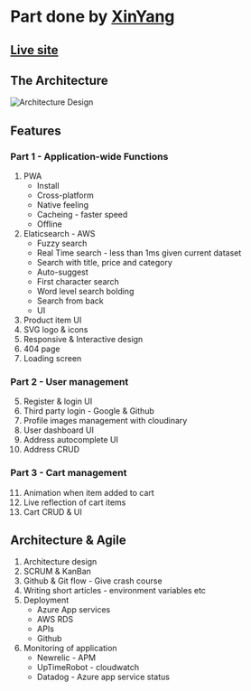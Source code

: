 # Part done by [XinYang](https://www.linkedin.com/in/xinyang-yu/)

## [Live site](https://denoshop.azurewebsites.net)

## The Architecture
![Architecture Design](https://res.cloudinary.com/dchpyunul/image/upload/v1600430588/portfolioImage/denoshopDesign_zs7atn.png)

## Features
### Part 1 - Application-wide Functions
1) PWA
    * Install
    * Cross-platform
    * Native feeling
    * Cacheing - faster speed
    * Offline
2) Elaticsearch - AWS
    * Fuzzy search
    * Real Time search - less than 1ms given current dataset 
    * Search with title, price and category
    * Auto-suggest
    * First character search
    * Word level search bolding
    * Search from back
    * UI
3) Product item UI
4) SVG logo & icons
5) Responsive & Interactive design
6) 404 page
7) Loading screen

### Part 2 - User management
5) Register & login UI
6) Third party login - Google & Github
7) Profile images management with cloudinary
8) User dashboard UI
9) Address autocomplete UI
10) Address CRUD

### Part 3 - Cart management
11) Animation when item added to cart
12) Live reflection of cart items
13) Cart CRUD & UI


## Architecture & Agile
1) Architecture design
2) SCRUM & KanBan
3) Github & Git flow - Give crash course
4) Writing short articles - environment variables etc
5) Deployment
    * Azure App services
    * AWS RDS
    * APIs
    * Github
6) Monitoring of application
    * Newrelic - APM
    * UpTimeRobot - cloudwatch
    * Datadog - Azure app service status


